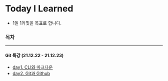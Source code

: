 # Today I Learned

- 1일 1커밋을 목표로 합니다.





### 목차

---

#### Git 특강 (21.12.22 - 21.12.23)

- [day1. CLI와 마크다운](https://github.com/sara4kyj/TIL/blob/6485c429770c29e99e26617b32ca2b4d71a3a8e6/day1.md)
- [day2. Git과 Github](https://github.com/sara4kyj/TIL/blob/6485c429770c29e99e26617b32ca2b4d71a3a8e6/day1.md)